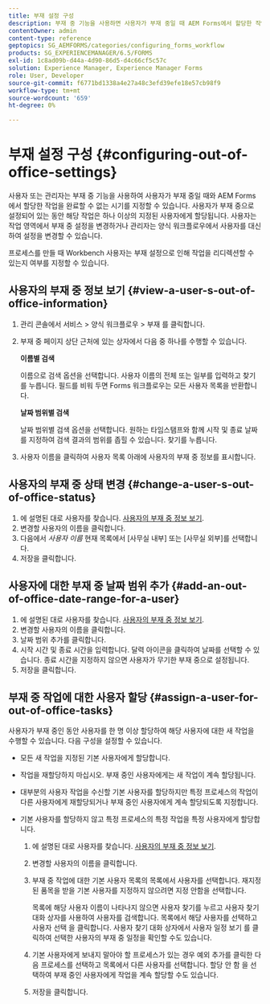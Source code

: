 ```yaml
---
title: 부재 설정 구성
description: 부재 중 기능을 사용하면 사용자가 부재 중일 때 AEM Forms에서 할당한 작업을 완료할 수 없는 시기를 지정할 수 있습니다.
contentOwner: admin
content-type: reference
geptopics: SG_AEMFORMS/categories/configuring_forms_workflow
products: SG_EXPERIENCEMANAGER/6.5/FORMS
exl-id: 1c8ad09b-d44a-4d90-86d5-d4c66cf5c57c
solution: Experience Manager, Experience Manager Forms
role: User, Developer
source-git-commit: f6771bd1338a4e27a48c3efd39efe18e57cb98f9
workflow-type: tm+mt
source-wordcount: '659'
ht-degree: 0%

---
```


# 부재 설정 구성 {#configuring-out-of-office-settings}

사용자 또는 관리자는 부재 중 기능을 사용하여 사용자가 부재 중일 때와 AEM Forms에서 할당한 작업을 완료할 수 없는 시기를 지정할 수 있습니다. 사용자가 부재 중으로 설정되어 있는 동안 해당 작업은 하나 이상의 지정된 사용자에게 할당됩니다. 사용자는 작업 영역에서 부재 중 설정을 변경하거나 관리자는 양식 워크플로우에서 사용자를 대신하여 설정을 변경할 수 있습니다.

프로세스를 만들 때 Workbench 사용자는 부재 설정으로 인해 작업을 리디렉션할 수 있는지 여부를 지정할 수 있습니다.

## 사용자의 부재 중 정보 보기 {#view-a-user-s-out-of-office-information}

1. 관리 콘솔에서 서비스 > 양식 워크플로우 > 부재 를 클릭합니다.
1. 부재 중 페이지 상단 근처에 있는 상자에서 다음 중 하나를 수행할 수 있습니다.

   **이름별 검색**

   이름으로 검색 옵션을 선택합니다. 사용자 이름의 전체 또는 일부를 입력하고 찾기를 누릅니다. 필드를 비워 두면 Forms 워크플로우는 모든 사용자 목록을 반환합니다.

   **날짜 범위별 검색**

   날짜 범위별 검색 옵션을 선택합니다. 원하는 타임스탬프와 함께 시작 및 종료 날짜를 지정하여 검색 결과의 범위를 좁힐 수 있습니다. 찾기를 누릅니다.

1. 사용자 이름을 클릭하여 사용자 목록 아래에 사용자의 부재 중 정보를 표시합니다.

## 사용자의 부재 중 상태 변경 {#change-a-user-s-out-of-office-status}

1. 에 설명된 대로 사용자를 찾습니다. [사용자의 부재 중 정보 보기](configuring-out-office-settings.md#view-a-user-s-out-of-office-information).
1. 변경할 사용자의 이름을 클릭합니다.
1. 다음에서 *사용자 이름* 현재 목록에서 [사무실 내부] 또는 [사무실 외부]를 선택합니다.
1. 저장을 클릭합니다.

## 사용자에 대한 부재 중 날짜 범위 추가 {#add-an-out-of-office-date-range-for-a-user}

1. 에 설명된 대로 사용자를 찾습니다. [사용자의 부재 중 정보 보기](configuring-out-office-settings.md#view-a-user-s-out-of-office-information).
1. 변경할 사용자의 이름을 클릭합니다.
1. 날짜 범위 추가를 클릭합니다.
1. 시작 시간 및 종료 시간을 입력합니다. 달력 아이콘을 클릭하여 날짜를 선택할 수 있습니다. 종료 시간을 지정하지 않으면 사용자가 무기한 부재 중으로 설정됩니다.
1. 저장을 클릭합니다.

## 부재 중 작업에 대한 사용자 할당 {#assign-a-user-for-out-of-office-tasks}

사용자가 부재 중인 동안 사용자를 한 명 이상 할당하여 해당 사용자에 대한 새 작업을 수행할 수 있습니다. 다음 구성을 설정할 수 있습니다.

* 모든 새 작업을 지정된 기본 사용자에게 할당합니다.
* 작업을 재할당하지 마십시오. 부재 중인 사용자에게는 새 작업이 계속 할당됩니다.
* 대부분의 사용자 작업을 수신할 기본 사용자를 할당하지만 특정 프로세스의 작업이 다른 사용자에게 재할당되거나 부재 중인 사용자에게 계속 할당되도록 지정합니다.
* 기본 사용자를 할당하지 않고 특정 프로세스의 특정 작업을 특정 사용자에게 할당합니다.

   1. 에 설명된 대로 사용자를 찾습니다. [사용자의 부재 중 정보 보기](configuring-out-office-settings.md#view-a-user-s-out-of-office-information).
   1. 변경할 사용자의 이름을 클릭합니다.
   1. 부재 중 작업에 대한 기본 사용자 목록의 목록에서 사용자를 선택합니다. 재지정된 품목을 받을 기본 사용자를 지정하지 않으려면 지정 안함을 선택합니다.

      목록에 해당 사용자 이름이 나타나지 않으면 사용자 찾기를 누르고 사용자 찾기 대화 상자를 사용하여 사용자를 검색합니다. 목록에서 해당 사용자를 선택하고 사용자 선택 을 클릭합니다. 사용자 찾기 대화 상자에서 사용자 일정 보기 를 클릭하여 선택한 사용자의 부재 중 일정을 확인할 수도 있습니다.

   1. 기본 사용자에게 보내지 말아야 할 프로세스가 있는 경우 예외 추가를 클릭한 다음 프로세스를 선택하고 목록에서 다른 사용자를 선택합니다. 할당 안 함 을 선택하여 부재 중인 사용자에게 작업을 계속 할당할 수도 있습니다.
   1. 저장을 클릭합니다.
